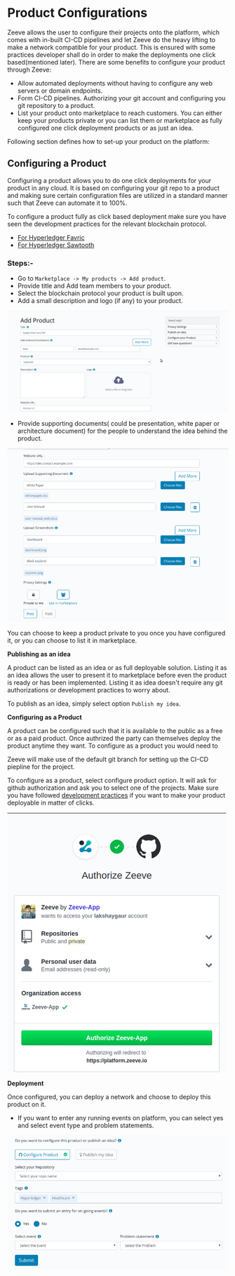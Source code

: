 # Product Configurations

Zeeve allows the user to configure their projects onto the platform, which comes with in-built CI-CD pipelines and let Zeeve do the heavy lifting to make a network compatible for your product. This is ensured with some practices developer shall do in order to make the deployments one click based(mentioned later). There are some benefits to configure your product through Zeeve: 

* Allow automated deployments without having to configure any web servers or domain endpoints. 
* Form CI-CD pipelines. Authorizing your git account and configuring you git repository to a product.
* List your product onto marketplace to reach customers. You can either keep your products private or you can list them or marketplace as fully configured one click deployment products or as just an idea.


Following section defines how to set-up your product on the platform:

## Configuring a Product

Configuring a product allows you to do one click deployments for your product in any cloud. It is based on configuring your git repo to a product and making sure certain configuration files are utilized in a standard manner such that Zeeve can automate it to 100%.

To configure a product fully as click based deployment make sure you have seen the development practices for the relevant blockchain protocol.
- [For Hyperledger Favric](./developmentHLF.md)
- [For Hyperledger Sawtooth](./developmentSawtooth.md)

### Steps:-

* Go to `Marketplace -> My products -> Add product`.
* Provide title and Add team members to your product.
* Select the blockchain protocol your product is built upon.
* Add a small description and logo (if any) to your product.

![Product Upload](./images/product-add-team.gif)

* Provide supporting documents( could be presentation, white paper or architecture document) for the people to understand the idea behind the product.

![](./images/upload_product-2.png)

You can choose to keep a product private to you once you have configured it, or you can choose to list it in marketplace.

**Publishing as an idea**

A product can be listed as an idea or as full deployable solution. Listing it as an idea allows the user to present it to marketplace before even the product is ready or has been implemented. Listing it as idea doesn't require any git authorizations or development practices to worry about.

To publish as an idea, simply select option `Publish my idea`.


**Configuring as a Product**

A product can be configured such that it is available to the public as a free or as a paid product. Once authrized the party can themselves deploy the product anytime they want. To configure as a product you would need to 

Zeeve will make use of the default git branch for setting up the CI-CD piepline for the project.

To configure as a product, select configure product option. It will ask for github authorization and ask you to select one of the projects. Make sure you have followed [development practices](./DevelopmentPractices.md) if you want to make your product deployable in matter of clicks. 

![](./images/github-zeeve.png)

**Deployment**

Once configured, you can deploy a network and choose to deploy this product on it.

* If you want to enter any running events on platform, you can select yes and select event type and problem statements.

![](./images/event_selection.png)


